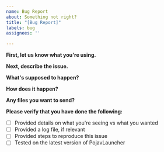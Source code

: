 ```yaml
---
name: Bug Report
about: Something not right?
title: "[Bug Report]"
labels: bug
assignees: ''

---
```


<!--
To use this template:
* CHECK OTHER ISSUES and see if their solutions work for you. We will close any duplicates that can be fixed with other issues.
* Don't delete any of the words between asterisks. 
* Add something descriptive to the title (ex. [Bug Report] Minecraft 21w10a not working)
* Follow all of the steps. If you do not provide an answer to each section in this template, the issue will be closed.
-->

**First, let us know what you're using.**
<!-- Tell us what iOS/iPadOS device and version you're using, and the PojavLauncher version. -->

**Next, describe the issue.**
<!-- Make sure to be as descriptive as possible. -->

**What's supposed to happen?**
<!-- What were you expecting? -->

**How does it happen?**
<!-- Let's get a step by step on how to reproduce this issue. -->

**Any files you want to send?**
<!-- We could use a copy of latestlog.txt or a Cr4shed screenshot. -->

**Please verify that you have done the following:**

- [ ] Provided details on what you're seeing vs what you wanted
- [ ] Provided a log file, if relevant
- [ ] Provided steps to reproduce this issue
- [ ] Tested on the latest version of PojavLauncher
